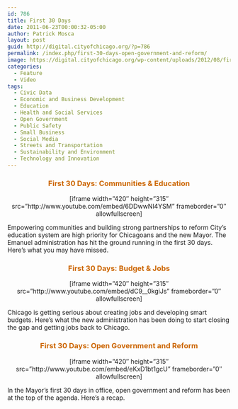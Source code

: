 ```yaml
---
id: 786
title: First 30 Days
date: 2011-06-23T00:00:32-05:00
author: Patrick Mosca
layout: post
guid: http://digital.cityofchicago.org/?p=786
permalink: /index.php/first-30-days-open-government-and-reform/
image: https://digital.cityofchicago.org/wp-content/uploads/2012/08/first-thirty-days-open-gov-thumb.jpg
categories:
  - Feature
  - Video
tags:
  - Civic Data
  - Economic and Business Development
  - Education
  - Health and Social Services
  - Open Government
  - Public Safety
  - Small Business
  - Social Media
  - Streets and Transportation
  - Sustainability and Environment
  - Technology and Innovation
---
```

<h3 style="text-align: center;">
  <span style="color: #cc6600;"><strong>First 30 Days: Communities & Education</strong></span>
</h3>

<p style="text-align: center;">
  [iframe width=&#8221;420&#8243; height=&#8221;315&#8243; src=&#8221;http://www.youtube.com/embed/6DDwwNl4YSM&#8221; frameborder=&#8221;0&#8243; allowfullscreen]
</p>

<p style="text-align: left;">
  Empowering communities and building strong partnerships to reform City&#8217;s education system are high priority for Chicagoans and the new Mayor. The Emanuel administration has hit the ground running in the first 30 days. Here&#8217;s what you may have missed.
</p>

<h3 style="text-align: center;">
  <span style="color: #cc6600;"><strong>First 30 Days: Budget & Jobs</strong></span>
</h3>

<p style="text-align: center;">
  [iframe width=&#8221;420&#8243; height=&#8221;315&#8243; src=&#8221;http://www.youtube.com/embed/dC9__0kgiJs&#8221; frameborder=&#8221;0&#8243; allowfullscreen]
</p>

Chicago is getting serious about creating jobs and developing smart budgets. Here&#8217;s what the new administration has been doing to start closing the gap and getting jobs back to Chicago.

<h3 style="text-align: center;">
  <span style="color: #cc6600;"><strong>First 30 Days: Open Government and Reform</strong></span>
</h3>

<p style="text-align: center;">
  [iframe width=&#8221;420&#8243; height=&#8221;315&#8243; src=&#8221;http://www.youtube.com/embed/eKxD1bt1gcU&#8221; frameborder=&#8221;0&#8243; allowfullscreen]
</p>

<p style="text-align: left;">
  In the Mayor’s first 30 days in office, open government and reform has been at the top of the agenda. Here’s a recap.
</p>

&nbsp;